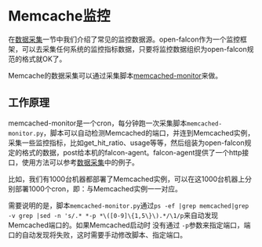 <!-- toc -->

# Memcache监控

在[数据采集](../philosophy/data-collect.md)一节中我们介绍了常见的监控数据源。open-falcon作为一个监控框架，可以去采集任何系统的监控指标数据，只要将监控数据组织为open-falcon规范的格式就OK了。

Memcache的数据采集可以通过采集脚本[memcached-monitor](https://github.com/iambocai/falcon-monit-scripts/tree/master/memcached)来做。

## 工作原理

memcached-monitor是一个cron，每分钟跑一次采集脚本```memcached-monitor.py```，脚本可以自动检测Memcached的端口，并连到Memcached实例，采集一些监控指标，比如get_hit_ratio、usage等等，然后组装为open-falcon规定的格式的数据，post给本机的falcon-agent。falcon-agent提供了一个http接口，使用方法可以参考[数据采集](../philosophy/data-collect.md)中的例子。

比如，我们有1000台机器都部署了Memcached实例，可以在这1000台机器上分别部署1000个cron，即：与Memcached实例一一对应。

需要说明的是，脚本```memcached-monitor.py```通过```ps -ef |grep memcached|grep -v grep |sed -n 's/.* *-p *\([0-9]\{1,5\}\).*/\1/p```来自动发现Memcached端口的。如果Memcached启动时 没有通过 ```-p```参数来指定端口，端口的自动发现将失败，这时需要手动修改脚本、指定端口。